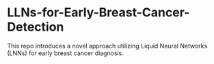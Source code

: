 # LLNs-for-Early-Breast-Cancer-Detection
This repo introduces a novel approach utilizing Liquid Neural Networks (LNNs) for early breast cancer diagnosis.
